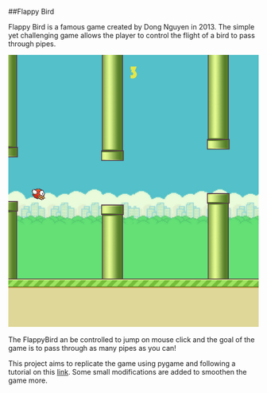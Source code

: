 ##Flappy Bird

Flappy Bird is a famous game created by Dong Nguyen in 2013. The simple yet challenging game
allows the player to control the flight of a bird to pass through pipes.

![FlappyBird Preview](/img/preview.png)

The FlappyBird an be controlled to jump on mouse click and the goal of the game is to pass through as
many pipes as you can!

This project aims to replicate the game using pygame and following a tutorial on this 
[link](https://www.youtube.com/watch?v=GiUGVOqqCKg&list=PLjcN1EyupaQkz5Olxzwvo1OzDNaNLGWoJ). 
Some small modifications are added to smoothen the game more. 

